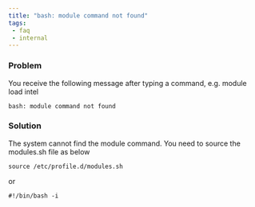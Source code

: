 ```yaml
---
title: "bash: module command not found"
tags:
 - faq
 - internal
---
```


### Problem

You receive the following message after typing a command, e.g. module load intel

`bash: module command not found`

### Solution

The system cannot find the module command. You need to source the modules.sh file as below

  `source /etc/profile.d/modules.sh`

or

  `#!/bin/bash -i`
